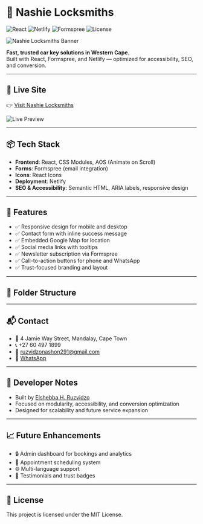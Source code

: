 # 🔐 Nashie Locksmiths

![React](https://img.shields.io/badge/built%20with-React-blue)
![Netlify](https://img.shields.io/badge/deployed%20on-Netlify-green)
![Formspree](https://img.shields.io/badge/forms-Formspree-orange)
![License](https://img.shields.io/badge/license-MIT-lightgrey)

![Nashie Locksmiths Banner](./assets/banner.png)

**Fast, trusted car key solutions in Western Cape.**  
Built with React, Formspree, and Netlify — optimized for accessibility, SEO, and conversion.

---

## 🚀 Live Site

👉 [Visit Nashie Locksmiths](https://nashie-locksmiths.netlify.app)

![Live Preview](./assets/nashie-locksmiths-preview.gif)

---

## 📦 Tech Stack

- **Frontend**: React, CSS Modules, AOS (Animate on Scroll)
- **Forms**: Formspree (email integration)
- **Icons**: React Icons
- **Deployment**: Netlify
- **SEO & Accessibility**: Semantic HTML, ARIA labels, responsive design

---

## 📸 Features

- ✅ Responsive design for mobile and desktop
- ✅ Contact form with inline success message
- ✅ Embedded Google Map for location
- ✅ Social media links with tooltips
- ✅ Newsletter subscription via Formspree
- ✅ Call-to-action buttons for phone and WhatsApp
- ✅ Trust-focused branding and layout

---

## 📂 Folder Structure


---

## 📬 Contact

- 📍 4 Jamie Way Street, Mandalay, Cape Town  
- 📞 +27 60 497 1899  
- 📧 ruzvidzonashon291@gmail.com  
- 💬 [WhatsApp](https://wa.me/27604971899)

---

## 🧠 Developer Notes

- Built by [Elshebba H. Ruzvidzo](https://github.com/delacer)  
- Focused on modularity, accessibility, and conversion optimization  
- Designed for scalability and future service expansion

---

## 📈 Future Enhancements

- 🔒 Admin dashboard for bookings and analytics  
- 📅 Appointment scheduling system  
- 🌐 Multi-language support  
- 🧾 Testimonials and trust badges

---

## 📄 License

This project is licensed under the MIT License.
